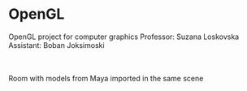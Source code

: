 # OpenGL
OpenGL project for computer graphics
Professor: Suzana Loskovska
Assistant: Boban Joksimoski

<br/><br/>
Room with models from Maya imported in the same scene
<br/><br/>
